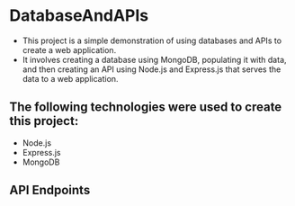 ﻿# DatabaseAndAPIs
 
- This project is a simple demonstration of using databases and APIs to create a web application. </br>
- It involves creating a database using MongoDB, populating it with data, and then creating an API using Node.js and Express.js that serves the data to a web application.

## The following technologies were used to create this project:

- Node.js
- Express.js
- MongoDB

## API Endpoints


